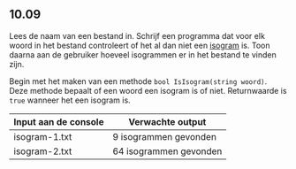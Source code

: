 ## 10.09
Lees de naam van een bestand in. Schrijf een programma dat voor elk woord in het bestand controleert of het al dan niet een [isogram](https://nl.wikipedia.org/wiki/Isogram) is. Toon daarna aan de gebruiker hoeveel isogrammen er in het bestand te vinden zijn.

Begin met het maken van een methode `bool IsIsogram(string woord)`. Deze methode bepaalt of een woord een isogram is of niet. Returnwaarde is `true` wanneer het een isogram is.

| Input aan de console | Verwachte output |
|----------------------|------------------|
| isogram-1.txt | 9 isogrammen gevonden |
| isogram-2.txt | 64 isogrammen gevonden |